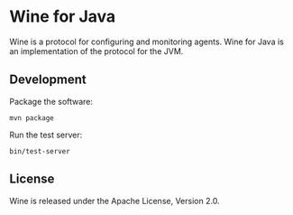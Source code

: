 Wine for Java
=============

Wine is a protocol for configuring and monitoring agents. Wine for Java is an
implementation of the protocol for the JVM.


Development
-----------

Package the software:

    mvn package

Run the test server:

    bin/test-server


License
-------

Wine is released under the Apache License, Version 2.0.
